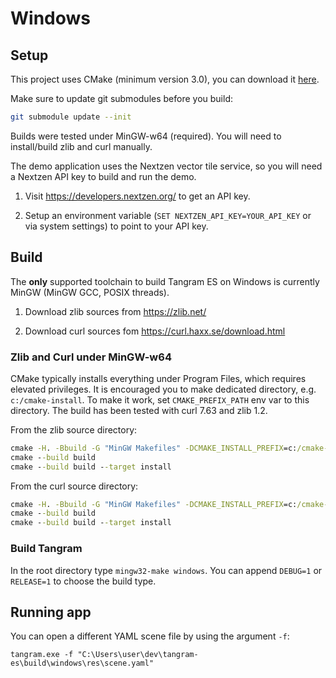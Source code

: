 # Windows

## Setup

This project uses CMake (minimum version 3.0), you can download it [here](http://www.cmake.org/download/).

Make sure to update git submodules before you build:

```bash
git submodule update --init
```

Builds were tested under MinGW-w64 (required). You will need to install/build zlib and curl manually.

The demo application uses the Nextzen vector tile service, so you will need a Nextzen API key to build and run the demo.

 1. Visit https://developers.nextzen.org/ to get an API key.

 2. Setup an environment variable (`SET NEXTZEN_API_KEY=YOUR_API_KEY` or via system settings) to point to your API key.

## Build

  The **only** supported toolchain to build Tangram ES on Windows is currently MinGW (MinGW GCC, POSIX threads).

 1. Download zlib sources from https://zlib.net/

 2. Download curl sources fom https://curl.haxx.se/download.html

### Zlib and Curl under MinGW-w64

CMake typically installs everything under Program Files, which requires elevated privileges. It is encouraged you to make dedicated directory, e.g. `c:/cmake-install`. To make it work, set `CMAKE_PREFIX_PATH` env var to this directory. The build has been tested with curl 7.63 and zlib 1.2.

From the zlib source directory:
``` bat
cmake -H. -Bbuild -G "MinGW Makefiles" -DCMAKE_INSTALL_PREFIX=c:/cmake-install
cmake --build build
cmake --build build --target install
```
From the curl source directory:
``` bat
cmake -H. -Bbuild -G "MinGW Makefiles" -DCMAKE_INSTALL_PREFIX=c:/cmake-install -DCMAKE_USE_WINSSL=ON
cmake --build build
cmake --build build --target install
```

### Build Tangram

In the root directory type `mingw32-make windows`. You can append `DEBUG=1` or `RELEASE=1` to choose the build type.

## Running app

You can open a different YAML scene file by using the argument `-f`:

```
tangram.exe -f "C:\Users\user\dev\tangram-es\build\windows\res\scene.yaml"
```
